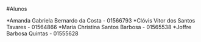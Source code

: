 #Alunos

*Amanda Gabriela Bernardo da Costa - 01566793
*Clóvis Vitor dos Santos Tavares - 01564866
*Maria Christina Santos Barbosa - 01565538
*Joffre Barbosa Quintas  - 01555628
